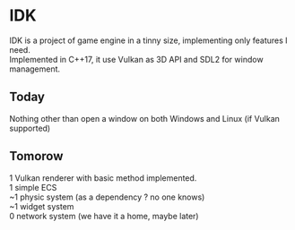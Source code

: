 ﻿# IDK

IDK is a project of game engine in a tinny size, implementing only features I need.\
Implemented in C++17, it use Vulkan as 3D API and SDL2 for window management.

## Today

Nothing other than open a window on both Windows and Linux (if Vulkan supported)


## Tomorow
1 Vulkan renderer with basic method implemented.\
1 simple ECS\
~1 physic system (as a dependency ? no one knows)\
~1 widget system\
0 network system (we have it a home, maybe later)
